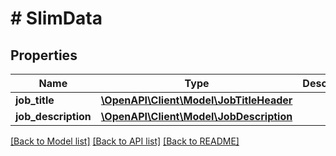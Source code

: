 # # SlimData

## Properties

Name | Type | Description | Notes
------------ | ------------- | ------------- | -------------
**job_title** | [**\OpenAPI\Client\Model\JobTitleHeader**](JobTitleHeader.md) |  |
**job_description** | [**\OpenAPI\Client\Model\JobDescription**](JobDescription.md) |  |

[[Back to Model list]](../../README.md#models) [[Back to API list]](../../README.md#endpoints) [[Back to README]](../../README.md)
